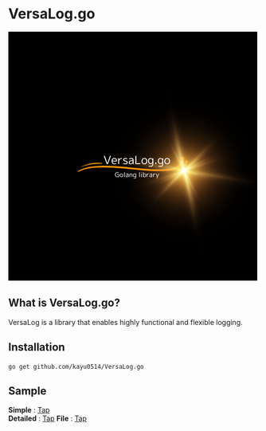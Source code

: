 # VersaLog.go

![logo](/image/logo.png)

## What is VersaLog.go?

VersaLog is a library that enables highly functional and flexible logging.

## Installation

```
go get github.com/kayu0514/VersaLog.go
```

## Sample

**Simple** : [Tap](/tests/simple_test.go)  
**Detailed** : [Tap](/tests/detailed_test.go)
**File** : [Tap](/tests/file_test.go)
